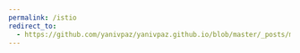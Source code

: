```yaml
---
permalink: /istio
redirect_to:
  - https://github.com/yanivpaz/yanivpaz.github.io/blob/master/_posts/markdowns/istio.md
---
```

